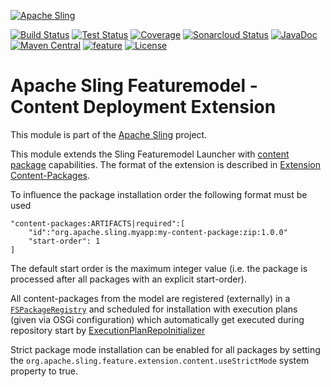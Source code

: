 [![Apache Sling](https://sling.apache.org/res/logos/sling.png)](https://sling.apache.org)

&#32;[![Build Status](https://ci-builds.apache.org/job/Sling/job/modules/job/sling-org-apache-sling-feature-extension-content/job/master/badge/icon)](https://ci-builds.apache.org/job/Sling/job/modules/job/sling-org-apache-sling-feature-extension-content/job/master/)&#32;[![Test Status](https://img.shields.io/jenkins/tests.svg?jobUrl=https://ci-builds.apache.org/job/Sling/job/modules/job/sling-org-apache-sling-feature-extension-content/job/master/)](https://ci-builds.apache.org/job/Sling/job/modules/job/sling-org-apache-sling-feature-extension-content/job/master/test/?width=800&height=600)&#32;[![Coverage](https://sonarcloud.io/api/project_badges/measure?project=apache_sling-org-apache-sling-feature-extension-content&metric=coverage)](https://sonarcloud.io/dashboard?id=apache_sling-org-apache-sling-feature-extension-content)&#32;[![Sonarcloud Status](https://sonarcloud.io/api/project_badges/measure?project=apache_sling-org-apache-sling-feature-extension-content&metric=alert_status)](https://sonarcloud.io/dashboard?id=apache_sling-org-apache-sling-feature-extension-content)&#32;[![JavaDoc](https://www.javadoc.io/badge/org.apache.sling/org.apache.sling.feature.extension.content.svg)](https://www.javadoc.io/doc/org.apache.sling/org.apache.sling.feature.extension.content)&#32;[![Maven Central](https://maven-badges.herokuapp.com/maven-central/org.apache.sling/org.apache.sling.feature.extension.content/badge.svg)](https://search.maven.org/#search%7Cga%7C1%7Cg%3A%22org.apache.sling%22%20a%3A%22org.apache.sling.feature.extension.content%22)&#32;[![feature](https://sling.apache.org/badges/group-feature.svg)](https://github.com/apache/sling-aggregator/blob/master/docs/groups/feature.md) [![License](https://img.shields.io/badge/License-Apache%202.0-blue.svg)](https://www.apache.org/licenses/LICENSE-2.0)

# Apache Sling Featuremodel - Content Deployment Extension

This module is part of the [Apache Sling](https://sling.apache.org) project.

This module extends the Sling Featuremodel Launcher with [content package](https://jackrabbit.apache.org/filevault/index.html) capabilities. The format of the extension is described in [Extension Content-Packages](https://github.com/apache/sling-org-apache-sling-feature/blob/master/docs/extensions.md#built-in-extension-content-packages).

To influence the package installation order the following format must be used

```
"content-packages:ARTIFACTS|required":[
    "id":"org.apache.sling.myapp:my-content-package:zip:1.0.0"
    "start-order": 1
]
```
The default start order is the maximum integer value (i.e. the package is processed after all packages with an explicit start-order).

All content-packages from the model are registered (externally) in a [`FSPackageRegistry`](https://jackrabbit.apache.org/filevault/apidocs/org/apache/jackrabbit/vault/packaging/registry/impl/FSPackageRegistry.html) and scheduled for installation with execution plans (given via OSGi configuration) which automatically get executed during repository start by [ExecutionPlanRepoInitializer](https://github.com/apache/sling-org-apache-sling-jcr-packageinit/blob/master/src/main/java/org/apache/sling/jcr/packageinit/impl/ExecutionPlanRepoInitializer.java)

Strict package mode installation can be enabled for all packages by setting the `org.apache.sling.feature.extension.content.useStrictMode` system property to true.